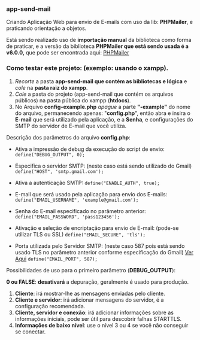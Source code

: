 ### app-send-mail
Criando Aplicação Web para envio de E-mails com uso da lib: **PHPMailer**, e praticando orientação a objetos.

Está sendo realizado uso de **importação manual** da biblioteca como forma de praticar, e a versão da biblioteca **PHPMailer que está sendo usada é a v6.0.0,** que pode ser encontrada aqui: [PHPMailer](https://github.com/PHPMailer/PHPMailer/tree/v6.0.0)

### Como testar este projeto: (exemplo: usando o **xampp**).

1. _Recorte_ a pasta **app-send-mail que contém as bibliotecas e lógica** e _cole_ na **pasta raiz do xampp**.
2.  _Cole_ a pasta do projeto (app-send-mail que contém os arquivos públicos) na pasta pública do xampp (**htdocs**).
3. No Arquivo **config-example.php** _apague_ a parte **"-example"** do nome do arquivo, permanecendo apenas: "**config.php**", então abra e insira o **E-mail** que será utilizado pela aplicação, e a **Senha**, e configurações do SMTP do servidor de E-mail que você utiliza. 

Descrição dos parâmetros do arquivo **config.php**:

- Ativa a impressão de debug da execução do script de envio:
`define("DEBUG_OUTPUT", 0);`

- Especifica o servidor SMTP: (neste caso está sendo utilizado do Gmail)
`define("HOST", 'smtp.gmail.com'); `

- Ativa a autenticação SMTP:
`define("ENABLE_AUTH", true);`

- E-mail que será usado pela aplicação para envio dos E-mails:
`define("EMAIL_USERNAME", 'example@gmail.com');`

- Senha do E-mail especificado no parâmetro anterior:
`define("EMAIL_PASSWORD", 'pass123456');`

- Ativação e seleção de encriptação para envio de E-mail: (pode-se utilizar TLS ou SSL)
`define("EMAIL_SECURE", 'tls');`

- Porta utilizada pelo Servidor SMTP: (neste caso 587 pois está sendo usado TLS no parâmetro anterior conforme especificação do Gmail) [Ver Aqui](https://support.google.com/a/answer/176600?hl=pt-BR#:~:text=Configurar%20o%20app%20ou%20dispositivo,usando%20o%20TLS%2C%20digite%20587.)
`define("EMAIL_PORT", 587); `

Possibilidades de uso para o primeiro parâmetro (**DEBUG_OUTPUT**):
  
**0 ou FALSE**: **desativará** a depuração, geralmente é usado para produção.
1. **Cliente**: irá mostrar-lhe as mensagens enviadas pelo cliente.
2. **Cliente e servidor**: irá adicionar mensagens do servidor, é a configuração recomendada.
3. **Cliente, servidor e conexão**: irá adicionar informações sobre as informações iniciais, pode ser útil para descobrir falhas STARTTLS.
4. **Informações de baixo nível**: use o nível 3 ou 4 se você não conseguir se conectar.


